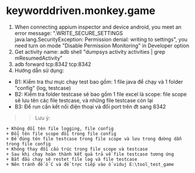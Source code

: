 # keyworddriven.monkey.game
1. When connecting appium inspector and device android, you meet an error message: ".WRITE_SECURE_SETTINGS java.lang.SecurityException: Permission denial: writing to settings", you need turn on mode "Disable Permission Monitoring" in Developer option
2. Get activity name: adb shell "dumpsys activity activities | grep mResumedActivity"
3. adb forward tcp:8342 tcp:8342
4. Hướng dẫn sử dụng:
 + B1: Kiểm tra thư mực chạy test bao gồm: 1 file java để chạy và 1 folder "config" (log, testcase)
 + B2: Kiểm tra folder testcase sẽ bao gồm 1 file excel là scope: file scope sẽ lưu tên các file testcase, và những file testcase còn lại
 + B3: Để run cần kết nối điện thoại và đổi port trên đt sang 8342
>> Lưu ý:
> 
    + Không đổi tên file logging, file config
    + Đổi tên file scope đổi trong file config
    + Để đúng tên file testcase trong file scope và lưu trong đường dẫn trong file config
    + Không thay đổi cấu trúc trong file scope và testcase
    + Sau khi chạy hoàn thành kết quả trả về file testcase tương ứng
    + Bắt đầu chạy sẽ restet file log và file testcase
    + Nên tránh để ổ C và để trực tiếp vào ổ viduj E:\tool_test_game